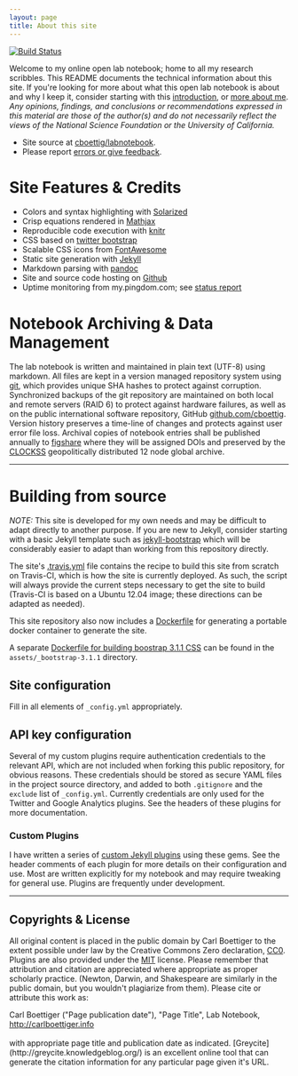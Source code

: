 ```yaml
---
layout: page
title: About this site
---
```


[![Build Status](https://travis-ci.org/cboettig/labnotebook.svg?branch=master)](https://travis-ci.org/cboettig/labnotebook)

Welcome to my online open lab notebook; home to all my research
scribbles.  This README documents the technical information
about this site. If you're looking for more about what this open
lab notebook is about and why I keep it, consider starting with this
[introduction](http://www.carlboettiger.info/2012/09/28/Welcome-to-my-lab-notebook.html),
or [more about me](http://www.carlboettiger.info).  *Any opinions,
findings, and conclusions or recommendations expressed in this material
are those of the author(s) and do not necessarily reflect the views of
the National Science Foundation or the University of California.*

* Site source at [cboettig/labnotebook](http://github.com/cboettig/labnotebook).
* Please report [errors or give feedback](https://github.com/cboettig/labnotebook/issues).

Site Features & Credits
=======================

* Colors and syntax highlighting with [Solarized](http://ethanschoonover.com/solarized)
* Crisp equations rendered in [Mathjax](http://www.mathjax.org/)
* Reproducible code execution with [knitr](http://yihui.name/knitr/)
* CSS based on [twitter bootstrap](http://getboostrap.com)
* Scalable CSS icons from [FontAwesome](http://fortawesome.github.com/Font-Awesome)
* Static site generation with [Jekyll](https://github.com/mojombo/jekyll)
* Markdown parsing with [pandoc](http://johnmacfarlane.net/pandoc/)
* Site and source code hosting on [Github](https://github.com/)
* Uptime monitoring from my.pingdom.com; see [status report](http://stats.pingdom.com/fy1sae94ydyi/616612)

Notebook Archiving & Data Management
====================================

The lab notebook is written and maintained in plain text (UTF-8) using
markdown. All files are kept in a version managed repository system using
[git](http://git-scm.com/), which provides unique SHA hashes to protect
against corruption. Synchronized backups of the git repository are
maintained on both local and remote servers (RAID 6) to protect against
hardware failures, as well as on the public international software
repository, GitHub [github.com/cboettig](https://github.com/cboettig).
Version history preserves a time-line of changes and protects against
user error file loss.  Archival copies of notebook entries shall be published
annually to [figshare](http://figshare.com) where they will be assigned
DOIs and preserved by the [CLOCKSS](http://www.clockss.org/clockss/Home)
geopolitically distributed 12 node global archive.

-----------------------------------------------------

Building from source
====================

_NOTE:_ This site is developed for my own needs and may be
difficult to adapt directly to another purpose.  If you are new
to Jekyll, consider starting with a basic Jekyll template such as
[jekyll-bootstrap](http://jekyllbootstrap.com/) which will be considerably
easier to adapt than working from this repository directly.

The site's
[.travis.yml](https://github.com/cboettig/labnotebook/tree/master/.travis.yml)
file contains the recipe to build this site from scratch on Travis-CI,
which is how the site is currently deployed.  As such, the script will
always provide the current steps necessary to get the site to build
(Travis-CI is based on a Ubuntu 12.04 image; these directions can be
adapted as needed).

This site repository also now includes a
[Dockerfile](https://github.com/cboettig/labnotebook/tree/master/Dockerfile)
for generating a portable docker container to generate the site.

A separate [Dockerfile for building boostrap 3.1.1
CSS](https://github.com/cboettig/labnotebook/tree/master/assets/_bootstrap-3.1.1/Dockerfile)
can be found in the `assets/_bootstrap-3.1.1` directory.


Site configuration
------------------

Fill in all elements of `_config.yml` appropriately.


API key configuration
---------------------

Several of my custom plugins require authentication credentials to the
relevant API, which are not included when forking this public repository,
for obvious reasons.  These credentials should be stored as secure YAML
files in the project source directory, and added to both `.gitignore`
and the `exclude` list of `_config.yml`.  Currently credentials are only
used for the Twitter and Google Analytics plugins. See the headers of
these plugins for more documentation.



### Custom Plugins

I have written a series of [custom Jekyll
plugins](https://github.com/cboettig/labnotebook/tree/master/_plugins/jekyll-labnotebook-plugins)
using these gems.  See the header comments of each plugin for more
details on their configuration and use. Most are written explicitly
for my notebook and may require tweaking for general use. Plugins are
frequently under development.

-----------------------------------------------------------------------------------------------------------

Copyrights & License
--------------------

All original content is placed in the public domain by Carl Boettiger to
the extent possible under law by the Creative Commons Zero declaration,
[CC0](http://creativecommons.org/publicdomain/zero/1.0/).  Plugins are
also provided under the [MIT](http://opensource.org/licenses/MIT)
license.  Please remember that attribution and citation are appreciated
where appropriate as proper scholarly practice.  (Newton, Darwin,
and Shakespeare are similarly in the public domain, but you wouldn't
plagiarize from them).  Please cite or attribute this work as:
<br/>

<div vocab="http://purl.org/dc/terms/" typeof="bibliographicCitation">
<span property="creator">Carl Boettiger</span> (<span property="date">"Page publication date"</span>), <span property="title">"Page Title"</span>, <span property="source">Lab Notebook</span>, <a property="http://creativecommons.org/ns#attributionURL" href="http://carlboettiger.info">http://carlboettiger.info</a>
</div>

<br/>
with appropriate page title and publication date as indicated.
[Greycite](http://greycite.knowledgeblog.org/) is an excellent online
tool that can generate the citation information for any particular page
given it's URL.


